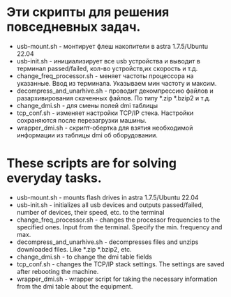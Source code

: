 # Эти скрипты для решения повседневных задач.

- usb-mount.sh - монтирует флеш накопители в astra 1.7.5/Ubuntu 22.04
- usb-init.sh - инициализирует все usb устройства и выводит в терминал passed/failed, кол-во устройств,их скорость и т.д.
- change_freq_processor.sh - меняет частоты процессора на указанные. Ввод из терминала. Указываем мин частоту и максим.
- decompress_and_unarhive.sh - проводит декомпрессию файлов и разархивирования скаченных файлов. По типу *.zip *.bzip2 и т.д.
- change_dmi.sh - для смены полей dmi таблицы
- tcp_conf.sh - изменяет настройки TCP/IP стека. Настройки сохраняются после перезагрузки машины.
- wrapper_dmi.sh - скрипт-обертка для взятия необходимой информации из таблицы dmi об оборудовании.


# These scripts are for solving everyday tasks.

- usb-mount.sh - mounts flash drives in astra 1.7.5/Ubuntu 22.04 
- usb-init.sh - initializes all usb devices and outputs passed/failed, number of devices, their speed, etc. to the terminal 
- change_freq_processor.sh - changes the processor frequencies to the specified ones. Input from the terminal. Specify the min. frequency and max. 
- decompress_and_unarhive.sh - decompresses files and unzips downloaded files. Like *.zip *.bzip2, etc. 
- change_dmi.sh - to change the dmi table fields
- tcp_conf.sh - changes the TCP/IP stack settings. The settings are saved after rebooting the machine.
- wrapper_dmi.sh - wrapper script for taking the necessary information from the dmi table about the equipment.
